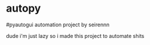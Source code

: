# autopy
#pyautogui automation project by seirennn

dude i'm just lazy so i made this project to automate shits 
